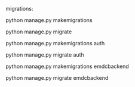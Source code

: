 migrations:

python manage.py makemigrations

python manage.py migrate

python manage.py makemigrations auth

python manage.py migrate auth

python manage.py makemigrations emdcbackend

python manage.py migrate emdcbackend
